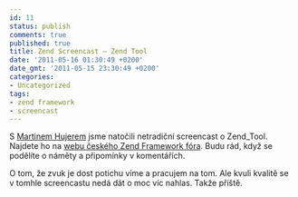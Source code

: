 ```yaml
---
id: 11
status: publish
comments: true
published: true
title: Zend Screencast – Zend Tool
date: '2011-05-16 01:30:49 +0200'
date_gmt: '2011-05-15 23:30:49 +0200'
categories:
- Uncategorized
tags:
- zend framework
- screencast
---
```

<div>
<div>
<div>
<div>
<p>S <a href="http://www.hujer.org/" target="_blank">Martinem Hujerem</a> jsme natočili netradiční screencast o Zend_Tool. Najdete ho na <a href="http://www.zendframework.cz/navody/zend_tool-instalace-a-pouziti-screencast/" target="_blank">webu českého Zend Framework fóra</a>. Budu rád, když se podělíte o náměty a připomínky v komentářích.</p>
<p>O tom, že zvuk je dost potichu víme a pracujem na tom. Ale kvuli kvalitě se v tomhle screencastu nedá dát o moc víc nahlas. Takže příště.</p>
</div>
</div>
</div>
</div>
